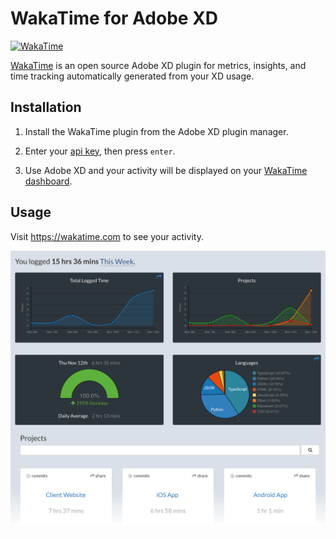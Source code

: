 # WakaTime for Adobe XD

[![WakaTime](https://wakatime.com/badge/github/wakatime/adobe-xd-wakatime.png?branch=master)](https://wakatime.com/badge/github/wakatime/adobe-xd-wakatime)

[WakaTime][wakatime] is an open source Adobe XD plugin for metrics, insights, and time tracking automatically generated from your XD usage.


## Installation

1. Install the WakaTime plugin from the Adobe XD plugin manager.

2. Enter your [api key][api key], then press `enter`.

3. Use Adobe XD and your activity will be displayed on your [WakaTime dashboard](https://wakatime.com).


## Usage

Visit https://wakatime.com to see your activity.

![Project Overview](./images/Screen-Shot-2016-03-21.png)


[wakatime]: https://wakatime.com/adobe-xd
[api key]: https://wakatime.com/api-key
